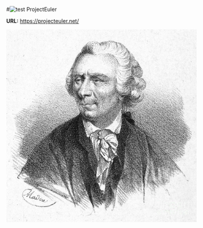 #![test](https://github.com/favicon.ico) ProjectEuler

**URL:** https://projecteuler.net/

![GitHub Logo](./images/Euler.jpg)